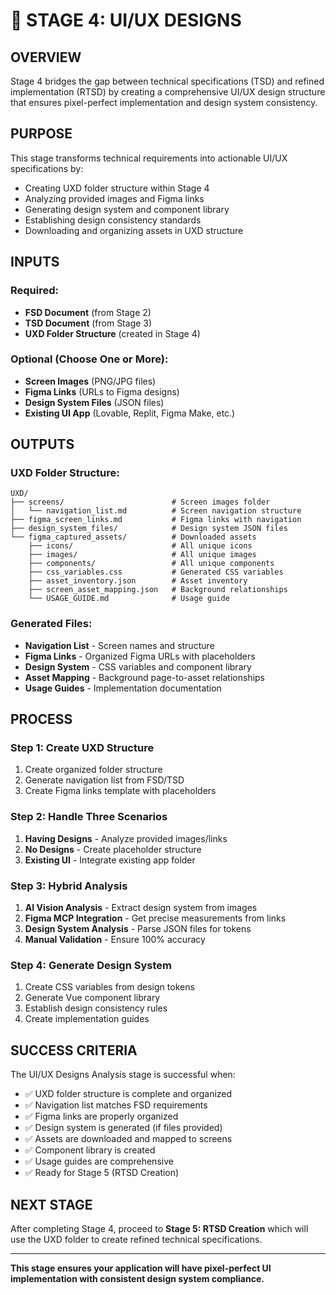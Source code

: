 # 🎨 STAGE 4: UI/UX DESIGNS

## **OVERVIEW**

Stage 4 bridges the gap between technical specifications (TSD) and refined implementation (RTSD) by creating a comprehensive UI/UX design structure that ensures pixel-perfect implementation and design system consistency.

## **PURPOSE**

This stage transforms technical requirements into actionable UI/UX specifications by:
- Creating UXD folder structure within Stage 4
- Analyzing provided images and Figma links
- Generating design system and component library
- Establishing design consistency standards
- Downloading and organizing assets in UXD structure

## **INPUTS**

### **Required:**
- **FSD Document** (from Stage 2)
- **TSD Document** (from Stage 3)
- **UXD Folder Structure** (created in Stage 4)

### **Optional (Choose One or More):**
- **Screen Images** (PNG/JPG files)
- **Figma Links** (URLs to Figma designs)
- **Design System Files** (JSON files)
- **Existing UI App** (Lovable, Replit, Figma Make, etc.)

## **OUTPUTS**

### **UXD Folder Structure:**
```
UXD/
├── screens/                        # Screen images folder
│   └── navigation_list.md          # Screen navigation structure
├── figma_screen_links.md           # Figma links with navigation
├── design_system_files/            # Design system JSON files
└── figma_captured_assets/          # Downloaded assets
    ├── icons/                      # All unique icons
    ├── images/                     # All unique images
    ├── components/                 # All unique components
    ├── css_variables.css           # Generated CSS variables
    ├── asset_inventory.json        # Asset inventory
    ├── screen_asset_mapping.json   # Background relationships
    └── USAGE_GUIDE.md              # Usage guide
```

### **Generated Files:**
- **Navigation List** - Screen names and structure
- **Figma Links** - Organized Figma URLs with placeholders
- **Design System** - CSS variables and component library
- **Asset Mapping** - Background page-to-asset relationships
- **Usage Guides** - Implementation documentation

## **PROCESS**

### **Step 1: Create UXD Structure**
1. Create organized folder structure
2. Generate navigation list from FSD/TSD
3. Create Figma links template with placeholders

### **Step 2: Handle Three Scenarios**
1. **Having Designs** - Analyze provided images/links
2. **No Designs** - Create placeholder structure
3. **Existing UI** - Integrate existing app folder

### **Step 3: Hybrid Analysis**
1. **AI Vision Analysis** - Extract design system from images
2. **Figma MCP Integration** - Get precise measurements from links
3. **Design System Analysis** - Parse JSON files for tokens
4. **Manual Validation** - Ensure 100% accuracy

### **Step 4: Generate Design System**
1. Create CSS variables from design tokens
2. Generate Vue component library
3. Establish design consistency rules
4. Create implementation guides

## **SUCCESS CRITERIA**

The UI/UX Designs Analysis stage is successful when:
- ✅ UXD folder structure is complete and organized
- ✅ Navigation list matches FSD requirements
- ✅ Figma links are properly organized
- ✅ Design system is generated (if files provided)
- ✅ Assets are downloaded and mapped to screens
- ✅ Component library is created
- ✅ Usage guides are comprehensive
- ✅ Ready for Stage 5 (RTSD Creation)

## **NEXT STAGE**

After completing Stage 4, proceed to **Stage 5: RTSD Creation** which will use the UXD folder to create refined technical specifications.

---

**This stage ensures your application will have pixel-perfect UI implementation with consistent design system compliance.**
